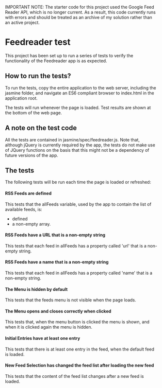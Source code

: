 IMPORTANT NOTE: The starter code for this project used the Google Feed Reader API, which is no longer current. As a result, this code currently runs with errors and should be treated as an archive of my solution rather than an active project.

# Feedreader test

This project has been set up to run a series of tests to verify the functionality of the Feedreader app is as expected.


## How to run the tests?

To run the tests, copy the entire application to the web server, including the jasmine folder, and navigate an ES6 compliant browser to index.html in the application root.

The tests will run whenever the page is loaded. Test results are shown at the bottom of the web page.

## A note on the test code

All the tests are contained in jasmine/spec/feedreader.js. Note that, although jQuery is currently required by the app, the tests do not make use of JQuery functions on the basis that this might not be a dependency of future versions of the app.


## The tests

The following tests will be run each time the page is loaded or refreshed:

#### RSS Feeds are defined
This tests that the allFeeds variable, used by the app to contain the list of available feeds, is:
- defined
- a non-empty array.

#### RSS Feeds have a URL that is a non-empty string
This tests that each feed in allFeeds has a property called 'url' that is a non-empty string.

#### RSS Feeds have a name that is a non-empty string
This tests that each feed in allFeeds has a property called 'name' that is a non-empty string.

#### The Menu is hidden by default
This tests that the feeds menu is not visible when the page loads.

#### The Menu opens and closes correctly when clicked
This tests that, when the menu button is clicked the menu is shown, and when it is clicked again the menu is hidden.

#### Initial Entries have at least one entry
This tests that there is at least one entry in the feed, when the default feed is loaded.

#### New Feed Selection has changed the feed list after loading the new feed
 This tests that the content of the feed list changes after a new feed is loaded.
